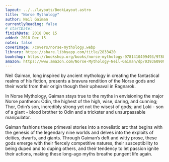 ```yaml
---
layout: ../../layouts/BookLayout.astro
title: "Norse Mythology"
author: Neil Gaiman
currentlyReading: false
# startDate:
finishDate: 2018 Dec 15
added: 2018 Dec 15
notes: false
coverImage: /covers/norse-mythology.webp
library: https://share.libbyapp.com/title/2833420
bookshop: https://bookshop.org/books/norse-mythology-9781410499493/9780393356182
amazon: https://www.amazon.com/Norse-Mythology-Neil-Gaiman/dp/039360909X
---
```


Neil Gaiman, long inspired by ancient mythology in creating the fantastical realms of his fiction, presents a bravura rendition of the Norse gods and their world from their origin though their upheaval in Ragnarok.

In Norse Mythology, Gaiman stays true to the myths in envisioning the major Norse pantheon: Odin, the highest of the high, wise, daring, and cunning; Thor, Odin’s son, incredibly strong yet not the wisest of gods; and Loki - son of a giant - blood brother to Odin and a trickster and unsurpassable manipulator.

Gaiman fashions these primeval stories into a novelistic arc that begins with the genesis of the legendary nine worlds and delves into the exploits of deities, dwarfs, and giants. Through Gaiman’s deft and witty prose, these gods emerge with their fiercely competitive natures, their susceptibility to being duped and to duping others, and their tendency to let passion ignite their actions, making these long-ago myths breathe pungent life again.  
